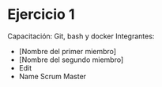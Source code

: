 # Ejercicio 1
Capacitación: Git, bash y docker
Integrantes:
- [Nombre del primer miembro]
- [Nombre del segundo miembro]
- Edit
- Name Scrum Master
